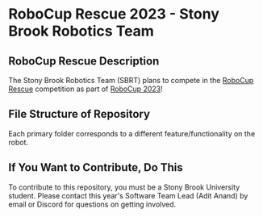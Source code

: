 # **RoboCup Rescue 2023** - Stony Brook Robotics Team

## RoboCup Rescue Description
The Stony Brook Robotics Team (SBRT) plans to compete in the [RoboCup Rescue](https://rrl.robocup.org/) competition as part of [RoboCup 2023](https://2023.robocup.org/en/home/)!


## File Structure of Repository
Each primary folder corresponds to a different feature/functionality on the robot.

## If You Want to Contribute, Do This
To contribute to this repository, you must be a Stony Brook University student. Please contact this year's Software Team Lead (Adit Anand) by email or Discord for questions on getting involved.
